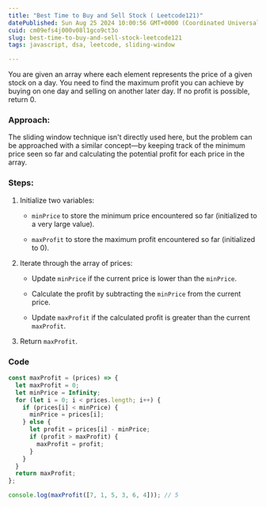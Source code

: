 ```yaml
---
title: "Best Time to Buy and Sell Stock ( Leetcode121)"
datePublished: Sun Aug 25 2024 10:00:56 GMT+0000 (Coordinated Universal Time)
cuid: cm09efs4j000v08l1gco9ct3o
slug: best-time-to-buy-and-sell-stock-leetcode121
tags: javascript, dsa, leetcode, sliding-window

---
```


You are given an array where each element represents the price of a given stock on a day. You need to find the maximum profit you can achieve by buying on one day and selling on another later day. If no profit is possible, return 0.

### Approach:

The sliding window technique isn't directly used here, but the problem can be approached with a similar concept—by keeping track of the minimum price seen so far and calculating the potential profit for each price in the array.

### Steps:

1. Initialize two variables:
    
    * `minPrice` to store the minimum price encountered so far (initialized to a very large value).
        
    * `maxProfit` to store the maximum profit encountered so far (initialized to 0).
        
2. Iterate through the array of prices:
    
    * Update `minPrice` if the current price is lower than the `minPrice`.
        
    * Calculate the profit by subtracting the `minPrice` from the current price.
        
    * Update `maxProfit` if the calculated profit is greater than the current `maxProfit`.
        
3. Return `maxProfit`.
    

### Code

```javascript
const maxProfit = (prices) => {
  let maxProfit = 0;
  let minPrice = Infinity;
  for (let i = 0; i < prices.length; i++) {
    if (prices[i] < minPrice) {
      minPrice = prices[i];
    } else {
      let profit = prices[i] - minPrice;
      if (profit > maxProfit) {
        maxProfit = profit;
      }
    }
  }
  return maxProfit;
};

console.log(maxProfit([7, 1, 5, 3, 6, 4])); // 5
```